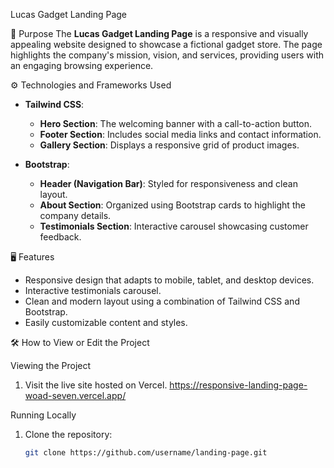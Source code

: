 Lucas Gadget Landing Page

📄 Purpose
The **Lucas Gadget Landing Page** is a responsive and visually appealing website designed to showcase a fictional gadget store. The page highlights the company's mission, vision, and services, providing users with an engaging browsing experience.


⚙️ Technologies and Frameworks Used

- **Tailwind CSS**:  
  - **Hero Section**: The welcoming banner with a call-to-action button.  
  - **Footer Section**: Includes social media links and contact information.  
  - **Gallery Section**: Displays a responsive grid of product images.

- **Bootstrap**:  
  - **Header (Navigation Bar)**: Styled for responsiveness and clean layout.  
  - **About Section**: Organized using Bootstrap cards to highlight the company details.  
  - **Testimonials Section**: Interactive carousel showcasing customer feedback.


🖥️ Features

- Responsive design that adapts to mobile, tablet, and desktop devices.
- Interactive testimonials carousel.
- Clean and modern layout using a combination of Tailwind CSS and Bootstrap.
- Easily customizable content and styles.


🛠️ How to View or Edit the Project

Viewing the Project
1. Visit the live site hosted on Vercel. https://responsive-landing-page-woad-seven.vercel.app/

Running Locally
1. Clone the repository:
   ```bash
   git clone https://github.com/username/landing-page.git
